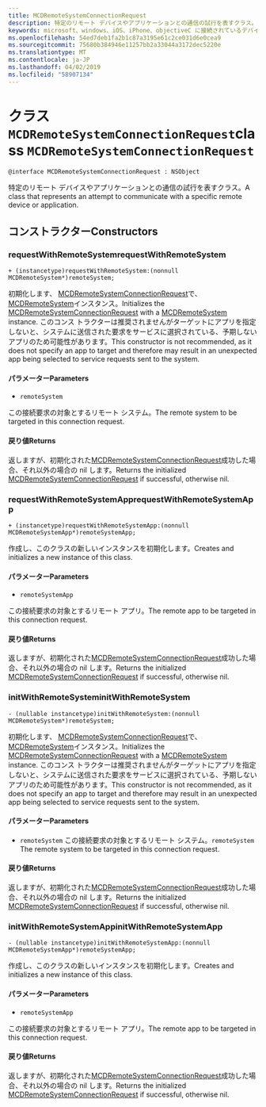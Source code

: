 ```yaml
---
title: MCDRemoteSystemConnectionRequest
description: 特定のリモート デバイスやアプリケーションとの通信の試行を表すクラス。
keywords: microsoft、windows、iOS、iPhone、objectiveC に接続されているデバイス、プロジェクトのローマ
ms.openlocfilehash: 54ed7deb1fa2b1c87a3195e61c2ce031d6e0cea9
ms.sourcegitcommit: 75680b384946e11257bb2a33044a3172dec5220e
ms.translationtype: MT
ms.contentlocale: ja-JP
ms.lasthandoff: 04/02/2019
ms.locfileid: "58907134"
---
```

# <a name="class-mcdremotesystemconnectionrequest"></a><span data-ttu-id="9933f-104">クラス `MCDRemoteSystemConnectionRequest`</span><span class="sxs-lookup"><span data-stu-id="9933f-104">class `MCDRemoteSystemConnectionRequest`</span></span> 

```
@interface MCDRemoteSystemConnectionRequest : NSObject
```  

<span data-ttu-id="9933f-105">特定のリモート デバイスやアプリケーションとの通信の試行を表すクラス。</span><span class="sxs-lookup"><span data-stu-id="9933f-105">A class that represents an attempt to communicate with a specific remote device or application.</span></span>

## <a name="constructors"></a><span data-ttu-id="9933f-106">コンストラクター</span><span class="sxs-lookup"><span data-stu-id="9933f-106">Constructors</span></span>

### <a name="requestwithremotesystem"></a><span data-ttu-id="9933f-107">requestWithRemoteSystem</span><span class="sxs-lookup"><span data-stu-id="9933f-107">requestWithRemoteSystem</span></span>
`+ (instancetype)requestWithRemoteSystem:(nonnull MCDRemoteSystem*)remoteSystem;`

<span data-ttu-id="9933f-108">初期化します、 [MCDRemoteSystemConnectionRequest](MCDRemoteSystemConnectionRequest.md)で、 [MCDRemoteSystem](../remotesystems/MCDRemoteSystem.md)インスタンス。</span><span class="sxs-lookup"><span data-stu-id="9933f-108">Initializes the [MCDRemoteSystemConnectionRequest](MCDRemoteSystemConnectionRequest.md) with a [MCDRemoteSystem](../remotesystems/MCDRemoteSystem.md) instance.</span></span> <span data-ttu-id="9933f-109">このコンス トラクターは推奨されませんがターゲットにアプリを指定しないと、システムに送信された要求をサービスに選択されている、予期しないアプリのため可能性があります。</span><span class="sxs-lookup"><span data-stu-id="9933f-109">This constructor is not recommended, as it does not specify an app to target and therefore may result in an unexpected app being selected to service requests sent to the system.</span></span>

#### <a name="parameters"></a><span data-ttu-id="9933f-110">パラメーター</span><span class="sxs-lookup"><span data-stu-id="9933f-110">Parameters</span></span>
* `remoteSystem` 

<span data-ttu-id="9933f-111">この接続要求の対象とするリモート システム。</span><span class="sxs-lookup"><span data-stu-id="9933f-111">The remote system to be targeted in this connection request.</span></span>

#### <a name="returns"></a><span data-ttu-id="9933f-112">戻り値</span><span class="sxs-lookup"><span data-stu-id="9933f-112">Returns</span></span>
<span data-ttu-id="9933f-113">返しますが、初期化された[MCDRemoteSystemConnectionRequest](MCDRemoteSystemConnectionRequest.md)成功した場合、それ以外の場合の nil します。</span><span class="sxs-lookup"><span data-stu-id="9933f-113">Returns the initialized [MCDRemoteSystemConnectionRequest](MCDRemoteSystemConnectionRequest.md) if successful, otherwise nil.</span></span>

### <a name="requestwithremotesystemapp"></a><span data-ttu-id="9933f-114">requestWithRemoteSystemApp</span><span class="sxs-lookup"><span data-stu-id="9933f-114">requestWithRemoteSystemApp</span></span>
`+ (instancetype)requestWithRemoteSystemApp:(nonnull MCDRemoteSystemApp*)remoteSystemApp;`

<span data-ttu-id="9933f-115">作成し、このクラスの新しいインスタンスを初期化します。</span><span class="sxs-lookup"><span data-stu-id="9933f-115">Creates and initializes a new instance of this class.</span></span>

#### <a name="parameters"></a><span data-ttu-id="9933f-116">パラメーター</span><span class="sxs-lookup"><span data-stu-id="9933f-116">Parameters</span></span>
* `remoteSystemApp` 

<span data-ttu-id="9933f-117">この接続要求の対象とするリモート アプリ。</span><span class="sxs-lookup"><span data-stu-id="9933f-117">The remote app to be targeted in this connection request.</span></span>

#### <a name="returns"></a><span data-ttu-id="9933f-118">戻り値</span><span class="sxs-lookup"><span data-stu-id="9933f-118">Returns</span></span>
<span data-ttu-id="9933f-119">返しますが、初期化された[MCDRemoteSystemConnectionRequest](MCDRemoteSystemConnectionRequest.md)成功した場合、それ以外の場合の nil します。</span><span class="sxs-lookup"><span data-stu-id="9933f-119">Returns the initialized [MCDRemoteSystemConnectionRequest](MCDRemoteSystemConnectionRequest.md) if successful, otherwise nil.</span></span>

### <a name="initwithremotesystem"></a><span data-ttu-id="9933f-120">initWithRemoteSystem</span><span class="sxs-lookup"><span data-stu-id="9933f-120">initWithRemoteSystem</span></span>
`- (nullable instancetype)initWithRemoteSystem:(nonnull MCDRemoteSystem*)remoteSystem;`

<span data-ttu-id="9933f-121">初期化します、 [MCDRemoteSystemConnectionRequest](MCDRemoteSystemConnectionRequest.md)で、 [MCDRemoteSystem](../remotesystems/MCDRemoteSystem.md)インスタンス。</span><span class="sxs-lookup"><span data-stu-id="9933f-121">Initializes the [MCDRemoteSystemConnectionRequest](MCDRemoteSystemConnectionRequest.md) with a [MCDRemoteSystem](../remotesystems/MCDRemoteSystem.md) instance.</span></span> <span data-ttu-id="9933f-122">このコンス トラクターは推奨されませんがターゲットにアプリを指定しないと、システムに送信された要求をサービスに選択されている、予期しないアプリのため可能性があります。</span><span class="sxs-lookup"><span data-stu-id="9933f-122">This constructor is not recommended, as it does not specify an app to target and therefore may result in an unexpected app being selected to service requests sent to the system.</span></span>

#### <a name="parameters"></a><span data-ttu-id="9933f-123">パラメーター</span><span class="sxs-lookup"><span data-stu-id="9933f-123">Parameters</span></span>
* <span data-ttu-id="9933f-124">`remoteSystem` この接続要求の対象とするリモート システム。</span><span class="sxs-lookup"><span data-stu-id="9933f-124">`remoteSystem` The remote system to be targeted in this connection request.</span></span>

#### <a name="returns"></a><span data-ttu-id="9933f-125">戻り値</span><span class="sxs-lookup"><span data-stu-id="9933f-125">Returns</span></span>
<span data-ttu-id="9933f-126">返しますが、初期化された[MCDRemoteSystemConnectionRequest](MCDRemoteSystemConnectionRequest.md)成功した場合、それ以外の場合の nil します。</span><span class="sxs-lookup"><span data-stu-id="9933f-126">Returns the initialized [MCDRemoteSystemConnectionRequest](MCDRemoteSystemConnectionRequest.md) if successful, otherwise nil.</span></span>

### <a name="initwithremotesystemapp"></a><span data-ttu-id="9933f-127">initWithRemoteSystemApp</span><span class="sxs-lookup"><span data-stu-id="9933f-127">initWithRemoteSystemApp</span></span>
`- (nullable instancetype)initWithRemoteSystemApp:(nonnull MCDRemoteSystemApp*)remoteSystemApp;`

<span data-ttu-id="9933f-128">作成し、このクラスの新しいインスタンスを初期化します。</span><span class="sxs-lookup"><span data-stu-id="9933f-128">Creates and initializes a new instance of this class.</span></span>

#### <a name="parameters"></a><span data-ttu-id="9933f-129">パラメーター</span><span class="sxs-lookup"><span data-stu-id="9933f-129">Parameters</span></span>
* `remoteSystemApp` 

<span data-ttu-id="9933f-130">この接続要求の対象とするリモート アプリ。</span><span class="sxs-lookup"><span data-stu-id="9933f-130">The remote app to be targeted in this connection request.</span></span>

#### <a name="returns"></a><span data-ttu-id="9933f-131">戻り値</span><span class="sxs-lookup"><span data-stu-id="9933f-131">Returns</span></span>
<span data-ttu-id="9933f-132">返しますが、初期化された[MCDRemoteSystemConnectionRequest](MCDRemoteSystemConnectionRequest.md)成功した場合、それ以外の場合の nil します。</span><span class="sxs-lookup"><span data-stu-id="9933f-132">Returns the initialized [MCDRemoteSystemConnectionRequest](MCDRemoteSystemConnectionRequest.md) if successful, otherwise nil.</span></span>